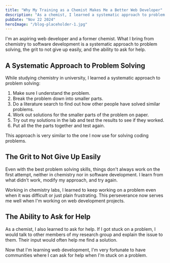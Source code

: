 ```yaml
---
title: "Why My Training as a Chemist Makes Me a Better Web Developer"
description: "As a chemist, I learned a systematic approach to problem solving, perseverance, and asking for help. It now serves me well as a web developer."
pubDate: "Nov 22 2024"
heroImage: "/blog-placeholder-1.jpg"
---
```


I'm an aspiring web developer and a former chemist. What I bring from chemistry to software development is a systematic approach to problem solving, the grit to not give up easily, and the ability to ask for help.

## A Systematic Approach to Problem Solving

While studying chemistry in university, I learned a systematic approach to problem solving:

1. Make sure I understand the problem.
2. Break the problem down into smaller parts.
3. Do a literature search to find out how other people have solved similar problems.
4. Work out solutions for the smaller parts of the problem on paper.
5. Try out my solutions in the lab and test the results to see if they worked.
6. Put all the the parts together and test again.

This approach is very similar to the one I now use for solving coding problems.

## The Grit to Not Give Up Easily

Even with the best problem solving skills, things don't always work on the first attempt, neither in chemistry nor in software development. I learn from what didn't work, modify my approach, and try again.

Working in chemistry labs, I learned to keep working on a problem even when it was difficult or just plain frustrating. This perseverance now serves me well when I'm working on web development projects.

## The Ability to Ask for Help

As a chemist, I also learned to ask for help. If I got stuck on a problem, I would talk to other members of my research group and explain the issue to them. Their input would often help me find a solution.

Now that I'm learning web development, I'm very fortunate to have communities where I can ask for help when I'm stuck on a problem.
